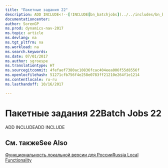 ```yaml
---
title: "Пакетные задания 22"
description: ADD INCLUDE<!--[!INCLUDE[bn_batchjobs](../../includes/bn_batchjobs_md.md)]-->
documentationcenter: 
author: SorenGP
ms.prod: dynamics-nav-2017
ms.topic: article
ms.devlang: na
ms.tgt_pltfrm: na
ms.workload: na
ms.search.keywords: 
ms.date: 07/01/2017
ms.author: sgroespe
ms.translationtype: HT
ms.sourcegitcommit: 4fefaef7380ac10836fcac404eea006f55d8556f
ms.openlocfilehash: 51271cfb756f4e258e0783ff21210e264f1e1214
ms.contentlocale: ru-ru
ms.lasthandoff: 10/16/2017

---
```

# <a name="batch-jobs-22"></a><span data-ttu-id="6d8b7-103">Пакетные задания 22</span><span class="sxs-lookup"><span data-stu-id="6d8b7-103">Batch Jobs 22</span></span>
<span data-ttu-id="6d8b7-104">ADD INCLUDE<!--[!INCLUDE[bn_batchjobs](../../includes/bn_batchjobs_md.md)]--></span><span class="sxs-lookup"><span data-stu-id="6d8b7-104">ADD INCLUDE<!--[!INCLUDE[bn_batchjobs](../../includes/bn_batchjobs_md.md)]--></span></span>  
  
## <a name="see-also"></a><span data-ttu-id="6d8b7-105">См. также</span><span class="sxs-lookup"><span data-stu-id="6d8b7-105">See Also</span></span>  
 [<span data-ttu-id="6d8b7-106">Функциональность локальной версии для России</span><span class="sxs-lookup"><span data-stu-id="6d8b7-106">Russia Local Functionality</span></span>](russia-local-functionality.md)
